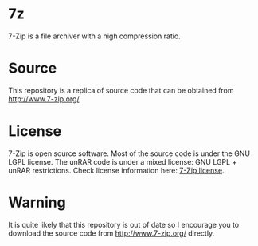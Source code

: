 # 7z
7-Zip is a file archiver with a high compression ratio.

# Source
This repository is a replica of source code that can be obtained from
http://www.7-zip.org/

# License
7-Zip is open source software. Most of the source code is under the GNU LGPL
license. The unRAR code is under a mixed license: GNU LGPL + unRAR restrictions.
Check license information here: [7-Zip license](http://www.7-zip.org/license.txt).

# Warning
It is quite likely that this repository is out of date so I encourage you to
download the source code from http://www.7-zip.org/ directly.
